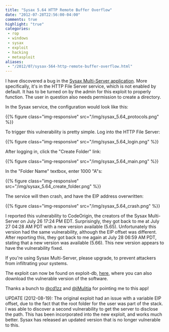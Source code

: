```yaml
---
title: "Sysax 5.64 HTTP Remote Buffer Overflow"
date: "2012-07-28T22:56:00-04:00"
comments: true
highlight: "true"
categories:
 - rop
 - windows
 - sysax
 - exploit
 - hacking
 - metasploit
aliases:
 - "/2012/07/sysax-564-http-remote-buffer-overflow.html"
---
```


I have discovered a bug in the [Sysax Multi-Server application](http://sysax.com/server/index.htm). More specifically, it's in the HTTP File Server service, which is not enabled by default. It has to be turned on by the admin for this exploit to properly function. The user in question also needs permission to create a directory. 

<!-- more -->

In the Sysax service, the configuration would look like this:

{{% figure class="img-responsive" src="/img/sysax_5.64_protocols.png" %}}

To trigger this vulnerability is pretty simple. Log into the HTTP File Server:

{{% figure class="img-responsive" src="/img/sysax_5.64_login.png" %}}

After logging in, click the "Create Folder" link:

{{% figure class="img-responsive" src="/img/sysax_5.64_main.png" %}}

In the "Folder Name" textbox, enter 1000 "A"s:

{{% figure class="img-responsive" src="/img/sysax_5.64_create_folder.png" %}}

The service will then crash, and have the EIP address overwritten:

{{% figure class="img-responsive" src="/img/sysax_5.64_crash.png" %}}

I reported this vulnerability to CodeOrigin, the creators of the Sysax Multi-Server on July 26 17:24 PM EDT. Surprisingly, they got back to me at July 27 04:28 AM PDT with a new version available (5.65).  Unfortunately this version had the same vulnerability, although the EIP offset was different. After reporting this, they got back to me again at July 28 06:59 AM PDT, stating that a new version was available (5.66). This new version appears to have the vulnerability fixed.

If you're using Sysax Multi-Server, please upgrade, to prevent attackers from infiltrating your systems.

The exploit can now be found on exploit-db, [here](http://www.exploit-db.com/exploits/20676), where you can also download the vulnerable version of the software.

Thanks a bunch to [@cd1zz](https://twitter.com/cd1zz) and [@iMulitia](https://twitter.com/iMulitia) for pointing me to this app!


UPDATE (2012-08-19): The original exploit had an issue with a variable EIP offset, due to the fact that the root folder for the user was part of the stack.  I was able to discover a second vulnerability to get the server to disclose the path.  This has been incorporated into the new exploit, and works much better.  Sysax has released an updated version that is no longer vulnerable to this.
